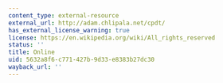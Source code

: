 ```yaml
---
content_type: external-resource
external_url: http://adam.chlipala.net/cpdt/
has_external_license_warning: true
license: https://en.wikipedia.org/wiki/All_rights_reserved
status: ''
title: Online
uid: 5632a8f6-c771-427b-9d33-e8383b27dc30
wayback_url: ''
---
```

